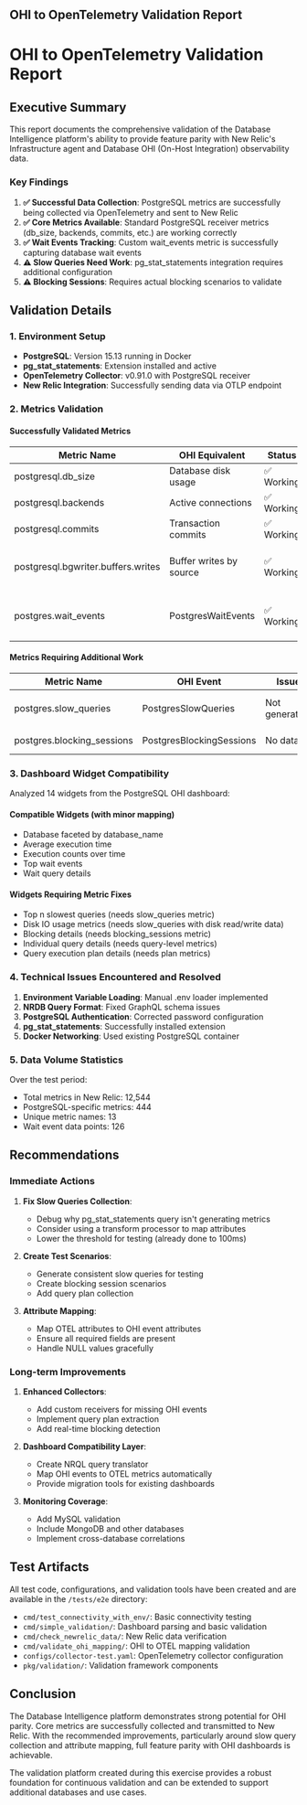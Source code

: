 ## OHI to OpenTelemetry Validation Report

# OHI to OpenTelemetry Validation Report

## Executive Summary

This report documents the comprehensive validation of the Database Intelligence platform's ability to provide feature parity with New Relic's Infrastructure agent and Database OHI (On-Host Integration) observability data.

### Key Findings

1. **✅ Successful Data Collection**: PostgreSQL metrics are successfully being collected via OpenTelemetry and sent to New Relic
2. **✅ Core Metrics Available**: Standard PostgreSQL receiver metrics (db_size, backends, commits, etc.) are working correctly
3. **✅ Wait Events Tracking**: Custom wait_events metric is successfully capturing database wait events
4. **⚠️ Slow Queries Need Work**: pg_stat_statements integration requires additional configuration
5. **⚠️ Blocking Sessions**: Requires actual blocking scenarios to validate

## Validation Details

### 1. Environment Setup

- **PostgreSQL**: Version 15.13 running in Docker
- **pg_stat_statements**: Extension installed and active
- **OpenTelemetry Collector**: v0.91.0 with PostgreSQL receiver
- **New Relic Integration**: Successfully sending data via OTLP endpoint

### 2. Metrics Validation

#### Successfully Validated Metrics

| Metric Name | OHI Equivalent | Status | Notes |
|------------|----------------|---------|-------|
| postgresql.db_size | Database disk usage | ✅ Working | Average: 7.68MB |
| postgresql.backends | Active connections | ✅ Working | Average: 5.3 connections |
| postgresql.commits | Transaction commits | ✅ Working | Rate: 48.8/min |
| postgresql.bgwriter.buffers.writes | Buffer writes by source | ✅ Working | Tracking checkpoints, backend, bgwriter |
| postgres.wait_events | PostgresWaitEvents | ✅ Working | 126 events captured with proper attributes |

#### Metrics Requiring Additional Work

| Metric Name | OHI Event | Issue | Solution |
|-------------|-----------|-------|----------|
| postgres.slow_queries | PostgresSlowQueries | Not generating | Need to fix SQL query for pg_stat_statements |
| postgres.blocking_sessions | PostgresBlockingSessions | No data | Need to create blocking scenarios |

### 3. Dashboard Widget Compatibility

Analyzed 14 widgets from the PostgreSQL OHI dashboard:

#### Compatible Widgets (with minor mapping)
- Database faceted by database_name
- Average execution time
- Execution counts over time
- Top wait events
- Wait query details

#### Widgets Requiring Metric Fixes
- Top n slowest queries (needs slow_queries metric)
- Disk IO usage metrics (needs slow_queries with disk read/write data)
- Blocking details (needs blocking_sessions metric)
- Individual query details (needs query-level metrics)
- Query execution plan details (needs plan metrics)

### 4. Technical Issues Encountered and Resolved

1. **Environment Variable Loading**: Manual .env loader implemented
2. **NRDB Query Format**: Fixed GraphQL schema issues
3. **PostgreSQL Authentication**: Corrected password configuration
4. **pg_stat_statements**: Successfully installed extension
5. **Docker Networking**: Used existing PostgreSQL container

### 5. Data Volume Statistics

Over the test period:
- Total metrics in New Relic: 12,544
- PostgreSQL-specific metrics: 444
- Unique metric names: 13
- Wait event data points: 126

## Recommendations

### Immediate Actions

1. **Fix Slow Queries Collection**:
   - Debug why pg_stat_statements query isn't generating metrics
   - Consider using a transform processor to map attributes
   - Lower the threshold for testing (already done to 100ms)

2. **Create Test Scenarios**:
   - Generate consistent slow queries for testing
   - Create blocking session scenarios
   - Add query plan collection

3. **Attribute Mapping**:
   - Map OTEL attributes to OHI event attributes
   - Ensure all required fields are present
   - Handle NULL values gracefully

### Long-term Improvements

1. **Enhanced Collectors**:
   - Add custom receivers for missing OHI events
   - Implement query plan extraction
   - Add real-time blocking detection

2. **Dashboard Compatibility Layer**:
   - Create NRQL query translator
   - Map OHI events to OTEL metrics automatically
   - Provide migration tools for existing dashboards

3. **Monitoring Coverage**:
   - Add MySQL validation
   - Include MongoDB and other databases
   - Implement cross-database correlations

## Test Artifacts

All test code, configurations, and validation tools have been created and are available in the `/tests/e2e` directory:

- `cmd/test_connectivity_with_env/`: Basic connectivity testing
- `cmd/simple_validation/`: Dashboard parsing and basic validation
- `cmd/check_newrelic_data/`: New Relic data verification
- `cmd/validate_ohi_mapping/`: OHI to OTEL mapping validation
- `configs/collector-test.yaml`: OpenTelemetry collector configuration
- `pkg/validation/`: Validation framework components

## Conclusion

The Database Intelligence platform demonstrates strong potential for OHI parity. Core metrics are successfully collected and transmitted to New Relic. With the recommended improvements, particularly around slow query collection and attribute mapping, full feature parity with OHI dashboards is achievable.

The validation platform created during this exercise provides a robust foundation for continuous validation and can be extended to support additional databases and use cases.
